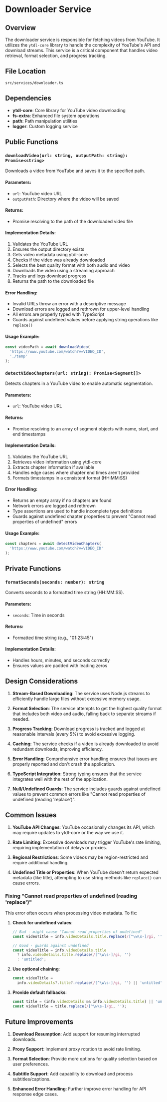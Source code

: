 # Downloader Service

## Overview

The downloader service is responsible for fetching videos from YouTube. It utilizes the `ytdl-core` library to handle the complexity of YouTube's API and download streams. This service is a critical component that handles video retrieval, format selection, and progress tracking.

## File Location

`src/services/downloader.ts`

## Dependencies

- **ytdl-core**: Core library for YouTube video downloading
- **fs-extra**: Enhanced file system operations
- **path**: Path manipulation utilities
- **logger**: Custom logging service

## Public Functions

### `downloadVideo(url: string, outputPath: string): Promise<string>`

Downloads a video from YouTube and saves it to the specified path.

#### Parameters:

- `url`: YouTube video URL
- `outputPath`: Directory where the video will be saved

#### Returns:

- Promise resolving to the path of the downloaded video file

#### Implementation Details:

1. Validates the YouTube URL
2. Ensures the output directory exists
3. Gets video metadata using ytdl-core
4. Checks if the video was already downloaded
5. Selects the best quality format with both audio and video
6. Downloads the video using a streaming approach
7. Tracks and logs download progress
8. Returns the path to the downloaded file

#### Error Handling:

- Invalid URLs throw an error with a descriptive message
- Download errors are logged and rethrown for upper-level handling
- All errors are properly typed with TypeScript
- Guards against undefined values before applying string operations like `replace()`

#### Usage Example:

```typescript
const videoPath = await downloadVideo(
  'https://www.youtube.com/watch?v=VIDEO_ID',
  './temp'
);
```

### `detectVideoChapters(url: string): Promise<Segment[]>`

Detects chapters in a YouTube video to enable automatic segmentation.

#### Parameters:

- `url`: YouTube video URL

#### Returns:

- Promise resolving to an array of segment objects with name, start, and end timestamps

#### Implementation Details:

1. Validates the YouTube URL
2. Retrieves video information using ytdl-core
3. Extracts chapter information if available
4. Handles edge cases where chapter end times aren't provided
5. Formats timestamps in a consistent format (HH:MM:SS)

#### Error Handling:

- Returns an empty array if no chapters are found
- Network errors are logged and rethrown
- Type assertions are used to handle incomplete type definitions
- Guards against undefined chapter properties to prevent "Cannot read properties of undefined" errors

#### Usage Example:

```typescript
const chapters = await detectVideoChapters(
  'https://www.youtube.com/watch?v=VIDEO_ID'
);
```

## Private Functions

### `formatSeconds(seconds: number): string`

Converts seconds to a formatted time string (HH:MM:SS).

#### Parameters:

- `seconds`: Time in seconds

#### Returns:

- Formatted time string (e.g., "01:23:45")

#### Implementation Details:

- Handles hours, minutes, and seconds correctly
- Ensures values are padded with leading zeros

## Design Considerations

1. **Stream-Based Downloading**: The service uses Node.js streams to efficiently handle large files without excessive memory usage.

2. **Format Selection**: The service attempts to get the highest quality format that includes both video and audio, falling back to separate streams if needed.

3. **Progress Tracking**: Download progress is tracked and logged at reasonable intervals (every 5%) to avoid excessive logging.

4. **Caching**: The service checks if a video is already downloaded to avoid redundant downloads, improving efficiency.

5. **Error Handling**: Comprehensive error handling ensures that issues are properly reported and don't crash the application.

6. **TypeScript Integration**: Strong typing ensures that the service integrates well with the rest of the application.

7. **Null/Undefined Guards**: The service includes guards against undefined values to prevent common errors like "Cannot read properties of undefined (reading 'replace')".

## Common Issues

1. **YouTube API Changes**: YouTube occasionally changes its API, which may require updates to ytdl-core or the way we use it.

2. **Rate Limiting**: Excessive downloads may trigger YouTube's rate limiting, requiring implementation of delays or proxies.

3. **Regional Restrictions**: Some videos may be region-restricted and require additional handling.

4. **Undefined Title or Properties**: When YouTube doesn't return expected metadata (like title), attempting to use string methods like `replace()` can cause errors.

### Fixing "Cannot read properties of undefined (reading 'replace')"

This error often occurs when processing video metadata. To fix:

1. **Check for undefined values**:

   ```typescript
   // Bad - might cause "Cannot read properties of undefined"
   const videoTitle = info.videoDetails.title.replace(/[^\w\s-]/gi, '');

   // Good - guards against undefined
   const videoTitle = info.videoDetails.title
     ? info.videoDetails.title.replace(/[^\w\s-]/gi, '')
     : 'untitled';
   ```

2. **Use optional chaining**:

   ```typescript
   const videoTitle =
     info.videoDetails?.title?.replace(/[^\w\s-]/gi, '') || 'untitled';
   ```

3. **Provide default fallbacks**:
   ```typescript
   const title = (info.videoDetails && info.videoDetails.title) || 'untitled';
   const videoTitle = title.replace(/[^\w\s-]/gi, '');
   ```

## Future Improvements

1. **Download Resumption**: Add support for resuming interrupted downloads.

2. **Proxy Support**: Implement proxy rotation to avoid rate limiting.

3. **Format Selection**: Provide more options for quality selection based on user preferences.

4. **Subtitle Support**: Add capability to download and process subtitles/captions.

5. **Enhanced Error Handling**: Further improve error handling for API response edge cases.
